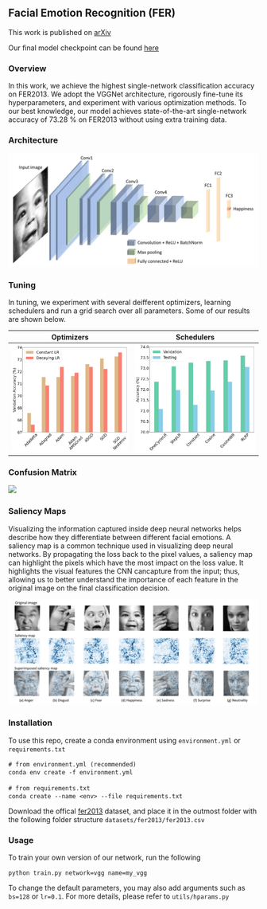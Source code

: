 ## Facial Emotion Recognition (FER)

This work is published on [arXiv](https://arxiv.org/abs/2105.03588)

Our final model checkpoint can be found [here](https://drive.google.com/file/d/1uXGMXRk09r1ZQGFFEcoKXLKZHuaXDtNT/view?usp=sharing)
### Overview
In this work, we achieve the highest single-network classification accuracy on FER2013. We adopt the VGGNet architecture, rigorously fine-tune its hyperparameters, and experiment with various optimization methods. To our best knowledge, our model achieves state-of-the-art single-network accuracy of 73.28 % on FER2013 without using extra training data.

### Architecture
![Architecture](images/architecture.jpeg)

### Tuning

In tuning, we experiment with several deifferent optimizers, learning schedulers and run a grid search over all parameters. Some of our results are shown below.

Optimizers            |  Schedulers
:-------------------------:|:-------------------------:
![Optimizers](images/optimizers.png)  |  ![Schedulers](images/schedulers.jpeg)

### Confusion Matrix
<img src="https://github.com/usef-kh/fer/blob/master/images/confusion%20matrix.jpeg" width="500">

### Saliency Maps
Visualizing the information captured inside deep neural networks helps describe how they differentiate between different facial emotions. A saliency map is a common technique used in visualizing deep neural networks. By propagating the loss back to the pixel values, a saliency map can highlight the pixels which have the most impact on the loss value. It highlights the visual features the CNN cancapture from the input; thus, allowing us to better understand the  importance of each feature in the original image on the final classification decision.

![Saliency Maps](images/saliency%20maps.jpeg)

### Installation
To use this repo, create a conda environment using `environment.yml` or `requirements.txt`

```
# from environment.yml (recommended)
conda env create -f environment.yml

# from requirements.txt
conda create --name <env> --file requirements.txt
```
Download the offical [fer2013](https://www.kaggle.com/c/challenges-in-representation-learning-facial-expression-recognition-challenge/data) dataset, and place it in the outmost folder with the following folder structure `datasets/fer2013/fer2013.csv`

### Usage

To train your own version of our network, run the following

```
python train.py network=vgg name=my_vgg
```
To change the default parameters, you may also add arguments such as `bs=128` or `lr=0.1`. For more details, please refer to `utils/hparams.py`
